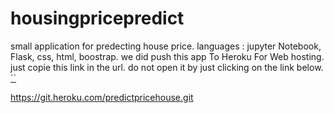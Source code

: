 # housingpricepredict
small application for predecting house price.
languages : jupyter Notebook, Flask, css, html, boostrap.
we did push this app To Heroku For Web hosting.
just copie this link in the url.
do not open it by just clicking on the link below.
[``](https://www.google.com/url?sa=i&url=https%3A%2F%2Fhidenobu-tokuda.com%2Fhow-to-use-hostgators-subdomain-in-heroku%2F&psig=AOvVaw0BP0ECcJitAG_Oe8qX8VIU&ust=1605217958919000&source=images&cd=vfe&ved=0CAIQjRxqFwoTCMCrtoW9--wCFQAAAAAdAAAAABAD)


https://git.heroku.com/predictpricehouse.git 
